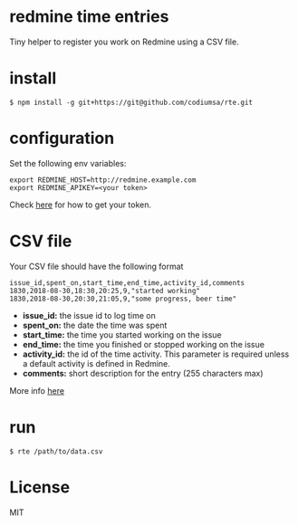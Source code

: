 # redmine time entries

Tiny helper to register you work on Redmine using a CSV file.

# install

```
$ npm install -g git+https://git@github.com/codiumsa/rte.git
```

# configuration

Set the following env variables:

```
export REDMINE_HOST=http://redmine.example.com
export REDMINE_APIKEY=<your token>
```

Check [here](http://www.redmine.org/boards/2/topics/53956) for how to get your token.

# CSV file

Your CSV file should have the following format

```
issue_id,spent_on,start_time,end_time,activity_id,comments
1830,2018-08-30,18:30,20:25,9,"started working"
1830,2018-08-30,20:30,21:05,9,"some progress, beer time"
```

* **issue_id:** the issue id to log time on
* **spent_on:** the date the time was spent
* **start_time:** the time you started working on the issue
* **end_time:** the time you finished or stopped working on the issue
* **activity_id:** the id of the time activity. This parameter is required unless a default activity is defined in Redmine.
* **comments:** short description for the entry (255 characters max)

More info [here](http://www.redmine.org/projects/redmine/wiki/Rest_TimeEntries#Creating-a-time-entry)

# run

```
$ rte /path/to/data.csv
```

# License

MIT